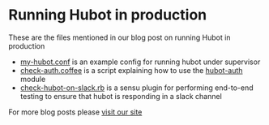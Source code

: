 # Running Hubot in production

These are the files mentioned in our blog post on running Hubot in production

* [my-hubot.conf](supervisor-configs/my-hubot.conf) is an example config for running hubot under supervisor
* [check-auth.coffee](hubot-example-scripts/check-auth.coffee) is a script explaining how to use the [hubot-auth](https://github.com/hubot-scripts/hubot-auth) module
* [check-hubot-on-slack.rb](sensu-plugins/check-hubot-on-slack.rb) is a sensu plugin for performing end-to-end testing to ensure that hubot is responding in a slack channel

For more blog posts please [visit our site](http://www.forest-technologies.co.uk/blog)

